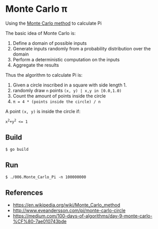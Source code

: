 Monte Carlo &pi;
==============

Using the [Monte Carlo method](https://en.wikipedia.org/wiki/Monte_Carlo_method) to calculate Pi

The basic idea of Monte Carlo is:
 1. Define a domain of possible inputs
 2. Generate inputs randomly from a probability distribution over the domain
 3. Perform a deterministic computation on the inputs
 4. Aggregate the results

Thus the algorithm to calculate Pi is:

1. Given a circle inscribed in a square with side length 1.
2. randomly draw `n` points `(x, y) | x,y in [0.0,1.0)`
3. Count the amount of points inside the circle
4. <code>&pi;</code>` = 4 * (points inside the circle) / n`

A point `(x, y)` is inside the circle if:

<code>x<sup>2</sup></code>` + `<code>y<sup>2</sup></code>` <= 1`

## Build

```
$ go build
```

## Run

```
$ ./006.Monte_Carlo_Pi -n 100000000
```


References
----------
* https://en.wikipedia.org/wiki/Monte_Carlo_method
* http://www.eveandersson.com/pi/monte-carlo-circle
* https://medium.com/100-days-of-algorithms/day-9-monte-carlo-%CF%80-7ae010743bde

